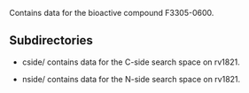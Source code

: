 Contains data for the bioactive compound F3305-0600.

## Subdirectories

- cside/ contains data for the C-side search space on rv1821.

- nside/ contains data for the N-side search space on rv1821.

